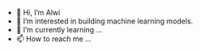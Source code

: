 - 👋 Hi, I’m Alwi
- 👀 I’m interested in building machine learning models.
- 🌱 I’m currently learning ...
- 📫 How to reach me ...



<!---
AlwiWn/AlwiWn is a ✨ special ✨ repository because its `README.md` (this file) appears on your GitHub profile.
You can click the Preview link to take a look at your changes.
--->
